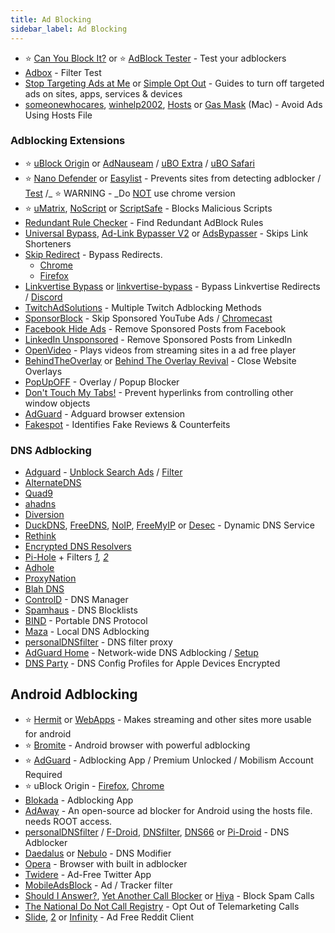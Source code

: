 ```yaml
---
title: Ad Blocking
sidebar_label: Ad Blocking
---
```


- ⭐ [Can You Block It?](https://canyoublockit.com/) or ⭐ [AdBlock Tester](https://adblock-tester.com/) - Test your adblockers
- [Adbox](http://raymondhill.net/ublock/adbox.html) - Filter Test
- [Stop Targeting Ads at Me](https://stoptargetingads.me/) or [Simple Opt Out](https://simpleoptout.com/) - Guides to turn off targeted ads on sites, apps, services & devices
- [someonewhocares](https://someonewhocares.org/hosts/), [winhelp2002](https://winhelp2002.mvps.org/hosts.htm), [Hosts](https://github.com/StevenBlack/hosts) or [Gas Mask](https://github.com/2ndalpha/gasmask) (Mac) - Avoid Ads Using Hosts File

### Adblocking Extensions

- ⭐ [uBlock Origin](https://github.com/gorhill/uBlock#installation) or [AdNauseam](https://adnauseam.io/) / [uBO Extra](https://github.com/gorhill/uBO-Extra) / [uBO Safari](https://github.com/el1t/uBlock-Safari)
- ⭐ [Nano Defender](https://jspenguin2017.github.io/uBlockProtector/) or [Easylist](https://easylist-downloads.adblockplus.org/antiadblockfilters.txt) - Prevents sites from detecting adblocker / [Test](https://blockads.fivefilters.org/) /\_ ⭐ WARNING - \_Do [NOT](https://www.zdnet.com/article/google-removes-two-chrome-ad-blockers-caught-collecting-user-data/) use chrome version
- ⭐ [uMatrix](https://github.com/gorhill/uMatrix#umatrix), [NoScript](https://noscript.net/) or [ScriptSafe](https://www.andryou.com/scriptsafe) - Blocks Malicious Scripts
- [Redundant Rule Checker](https://abpvn.com/ruleChecker/redundantRuleChecker.html) - Find Redundant AdBlock Rules
- [Universal Bypass](https://universal-bypass.org/), [Ad-Link Bypasser V2](https://thebypasser.com/versions/version2.html) or [AdsBypasser](https://adsbypasser.github.io/) - Skips Link Shorteners
- [Skip Redirect](https://github.com/sblask/webextension-skip-redirect) - Bypass Redirects.
  - [Chrome](https://chrome.google.com/webstore/detail/skip-redirect/jaoafjdoijdconemdmodhbfpianehlon)
  - [Firefox](https://addons.mozilla.org/en-US/firefox/addon/skip-redirect/)
- [Linkvertise Bypass](https://greasyfork.org/en/scripts/409156-linkvertise-bypass) or [linkvertise-bypass](https://github.com/2Kernel/linkvertise-bypass) - Bypass Linkvertise Redirects / [Discord](https://discord.gg/cRmb8PrFdS)
- [TwitchAdSolutions](https://github.com/pixeltris/TwitchAdSolutions) - Multiple Twitch Adblocking Methods
- [SponsorBlock](https://sponsor.ajay.app/) - Skip Sponsored YouTube Ads / [Chromecast](https://github.com/nichobi/sponsorblockcast)
- [Facebook Hide Ads](https://greasyfork.org/en/scripts/404309-facebook-hide-ads-a-k-a-sponsored-posts) - Remove Sponsored Posts from Facebook
- [LinkedIn Unsponsored](https://greasyfork.org/en/scripts/379003-linkedin-unsponsored) - Remove Sponsored Posts from LinkedIn
- [OpenVideo](https://openvideofs.github.io) - Plays videos from streaming sites in a ad free player
- [BehindTheOverlay](https://github.com/NicolaeNMV/BehindTheOverlay) or [Behind The Overlay Revival](https://addons.mozilla.org/en-US/firefox/addon/behind-the-overlay-revival/) - Close Website Overlays
- [PopUpOFF](https://romanisthere.github.io/PopUpOFF-Website/index.html) - Overlay / Popup Blocker
- [Don't Touch My Tabs!](https://addons.mozilla.org/en-US/firefox/user/12781645/) - Prevent hyperlinks from controlling other window objects
- [AdGuard](https://github.com/AdguardTeam/AdguardBrowserExtension#installation) - Adguard browser extension
- [Fakespot](https://www.fakespot.com/) - Identifies Fake Reviews & Counterfeits

### DNS Adblocking

- [Adguard](https://adguard.com/en/adguard-dns/overview.html) - [Unblock Search Ads](https://filters.adtidy.org/extension/chromium/filters/10.txt) / [Filter](https://github.com/hl2guide/Filterlist-for-AdGuard)
- [AlternateDNS](https://alternate-dns.com/index.php)
- [Quad9](https://quad9.net/)
- [ahadns](https://ahadns.com/)
- [Diversion](https://diversion.ch/)
- [DuckDNS](https://www.duckdns.org/), [FreeDNS](https://freedns.afraid.org/), [NoIP](https://www.noip.com/), [FreeMyIP](https://freemyip.com/) or [Desec](https://desec.io/) - Dynamic DNS Service
- [Rethink](https://rethinkdns.com/)
- [Encrypted DNS Resolvers](https://www.privacytools.io/providers/dns/)
- [Pi-Hole](https://pi-hole.net/) + Filters _[1](https://firebog.net/), [2](https://ftpihole.com/)_
- [Adhole](https://adhole.org/)
- [ProxyNation](https://www.proxynation.org/)
- [Blah DNS](https://blahdns.com/)
- [ControlD](https://controld.com/) - DNS Manager
- [Spamhaus](https://www.spamhaus.org/) - DNS Blocklists
- [BIND](https://gitlab.isc.org/isc-projects/bind9) - Portable DNS Protocol
- [Maza](https://maza-ad-blocking.andros.dev/) - Local DNS Adblocking
- [personalDNSfilter](https://zenz-solutions.de/personaldnsfilter/) - DNS filter proxy
- [AdGuard Home](https://github.com/AdguardTeam/AdGuardHome/wiki/Docker) - Network-wide DNS Adblocking / [Setup](https://github.com/klutchell/balena-adguard)
- [DNS Party](https://encrypted-dns.party/) - DNS Config Profiles for Apple Devices Encrypted

## Android Adblocking

- ⭐ [Hermit](https://play.google.com/store/apps/details?id=com.chimbori.hermitcrab) or [WebApps](https://github.com/tobykurien/WebApps/) - Makes streaming and other sites more usable for android
- ⭐ [Bromite](https://www.bromite.org/) - Android browser with powerful adblocking
- ⭐ [AdGuard](https://forum.mobilism.org/search.php?keywords=adguard&terms=all&author=&sc=1&sf=titleonly&sr=topics&sk=t&sd=d&st=0&ch=25&t=0&submit=Search) - Adblocking App / Premium Unlocked / Mobilism Account Required
- ⭐ uBlock Origin - [Firefox](https://addons.mozilla.org/en-US/firefox/addon/ublock-origin/), [Chrome](https://chrome.google.com/webstore/detail/ublock-origin/cjpalhdlnbpafiamejdnhcphjbkeiagm)
- [Blokada](https://blokada.org/) - Adblocking App
- [AdAway](https://adaway.org/) - An open-source ad blocker for Android using the hosts file. needs ROOT access.
- [personalDNSfilter](https://www.zenz-solutions.de/personaldnsfilter-wp/) / [F-Droid](https://f-droid.org/packages/dnsfilter.android), [DNSfilter](https://f-droid.org/en/packages/dnsfilter.android/), [DNS66](https://f-droid.org/en/packages/org.jak_linux.dns66/) or [Pi-Droid](https://f-droid.org/en/packages/friimaind.piholedroid/) - DNS Adblocker
- [Daedalus](https://play.google.com/store/apps/details?id=org.itxtech.daedalus) or [Nebulo](https://git.frostnerd.com/PublicAndroidApps/smokescreen/-/blob/master/README.md) - DNS Modifier
- [Opera](https://www.opera.com/mobile/opera-for-android) - Browser with built in adblocker
- [Twidere](https://github.com/TwidereProject/Twidere-Android) - Ad-Free Twitter App
- [MobileAdsBlock](https://gitlab.com/Shub_/mobile-ads-block/-/raw/master/list) - Ad / Tracker filter
- [Should I Answer?](http://www.shouldianswer.net/), [Yet Another Call Blocker](https://gitlab.com/xynngh/YetAnotherCallBlocker) or [Hiya](https://www.hiya.com/) - Block Spam Calls
- [The National Do Not Call Registry](https://www.donotcall.gov/) - Opt Out of Telemarketing Calls
- [Slide](https://play.google.com/store/apps/details?id=me.ccrama.redditslide), [2](https://f-droid.org/en/packages/me.ccrama.redditslide/) or [Infinity](https://f-droid.org/en/packages/ml.docilealligator.infinityforreddit/) - Ad Free Reddit Client
